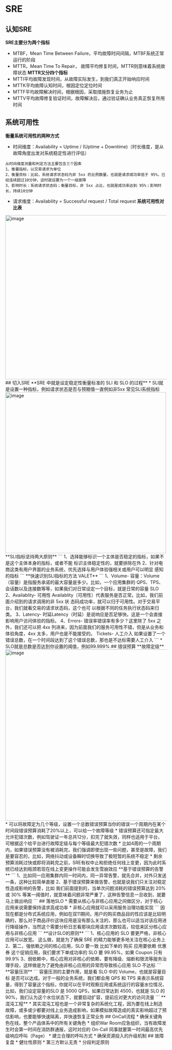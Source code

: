 # SRE
## 认知SRE
**SRE主要分为两个指标**
* MTBF，Mean Time Between Failure，平均故障时间间隔，MTBF系统正常运行的阶段
* MTTR，Mean Time To Repair， 故障平均修复时间，MTTR则意味着系统故障状态
**MTTR又分四个指标**
* MTTI平均故障发现时间，从故障实际发生，到我们真正开始响应时间
* MTTK平均故障认知时间，根因定位定位时间
* MTTF平均故障解决时间，根据根因，采取措施恢复业务为止
* MTTV平均故障修复验证时间，故障解决后，通过验证确认业务真正恢复所用时间
## 系统可用性
**衡量系统可用性的两种方式**
* 时间维度：Availability = Uptime / (Uptime + Downtime)（时长维度，是从故障角度出发对系统稳定性进行评估）
```
从时间维度测量和判定方法主要包含三个因素
1、衡量指标，以交易请求为单位
2、衡量目标：比如，系统请求状态码为非 5xx 的比例数量，也就是请求成功率低于 95%，已经连续超过10分钟，这时就设置为一个一级故障
3、影响时长：系统请求状态码；衡量目标，非 5xx 占比，也就是成功率达到 95%；影响时长，持续10分钟
```
* 请求维度：Availability = Successful request / Total request
**系统可用性对比表**
<img width="512" alt="image" src="https://user-images.githubusercontent.com/33318891/156274875-dd83ebdd-8745-464b-912e-c74c73256daf.png">
## 切入SRE
**SRE 中就是设定稳定性衡量标准的 SLI 和 SLO 的过程**
* SLI就是设置一种指标，例如请求状态是否与预期值一直例如非5xx
常见SLI系统指标
<img width="502" alt="image" src="https://user-images.githubusercontent.com/33318891/156274935-ac82df16-159f-4ea2-84d5-25a81814c124.png">
**SLI指标坚持两大原则**
```
1、选择能够标识一个主体是否稳定的指标，如果不是这个主体本身的指标，或者不能
标识主体稳定性的，就要排除在外
2、针对电商这类有用户界面的业务系统，优先选择与用户体验强相关或用户可以明显
感知的指标
```
**快速识别SLI指标的方法 VALET**
```
1、Volume- 容量：Volume（容量）是指服务承诺的最大容量是多少。比如，一个应用集群的 QPS、TPS、会话数以及连接数等等，如果我们对日常设定一个目标，就是日常的容量 SLO
2、Availablity- 可用性
Availablity（可用性）代表服务是否正常。比如，我们前面介绍到的请求调用的非 5xx 状
态码成功率，就可以归于可用性。对于交易平台，我们就看交易的请求状态码，这个也可
以根据不同的任务执行状态码来归类。
3、Latency- 时延Latency（时延）是说响应是否足够快。这是一个会直接影响用户访问体验的指标。
4、Errors- 错误率错误率有多少？这里除了 5xx 之外，我们还可以把 4xx 列进来，因为前面我们的服务可用性不错，但是从业务和体验角度，4xx 太多，用户也是不能接受的。
Tickets- 人工介入 如果设置了一个错误总数，在一个时间段达到了这个错误总数，那也是不达标需要人工介入
```
* SLO就是总数是否达到你设置的阈值，例如99.999%
## 错误预算
**故障定级**
<img width="534" alt="image" src="https://user-images.githubusercontent.com/33318891/156274956-b78adb99-7827-428e-acd1-ac51cf47b00e.png">
* 可以将故障定为几个等级，设置一个总数错误预算当你的错误一个周期内在某个时间段错误预算消耗了20%以上，可以给一个故障等级
* 错误预算还可指定最大允许犯错次数，例如驾驶证一年总共12分，扣完了就失效，同样也适用于平台，可根据这个给平台进行故障定级与每个等级最大犯错次数
* 比如4周的一个周期内，如果错误预算没有被消耗完，我们强调即使出现一些问题，甚至是故障，我们是要容忍的，比如，网络抖动或设备瞬时切换导致了极短暂的系统不稳定
* 剩余预算消耗过快或即将消耗完之前，SRE有权中止和拒绝任何线上变更，因为此时系统已经达到瓶颈若现在线上变更操作可能会发生雪崩效应
**基于错误预算的告警**
```
1、比如同一应用集群内同一时间内，同一异常告警，就先合并，对外只发送一条，这种比较简单直接
2、基于错误预算来做告警，也就是说我们只关注对稳定性造成影响的告警，比如
我们前面提到的，当单次问题消耗的错误预算达到 20% 或 30% 等某一阈值时，就意味着问题非常严重了，这种告警信息一旦收到，就要马上做出响应
```
## 落地SLO
* 需要从核心与非核心应用之间做区分，对于核心应用来说需要保持请求高成功率
* 非核心应用就可以采用服务治理功能实现
```
因现在都是分布式系统应用，例如在双11期间，用户的购买商品目的性应该是比较明确的，那么对于商品评价这块应用是没有那么关注的，那么也可以适当对该应用进行降级操作，当然这个需要分析日志看那块应用请求次数较高，较低来区分核心应用与非核心应用
```
**设计SLO的原则**
```
1、核心应用的 SLO 要更严格，非核心应用可以放宽。 这么做，就是为了确保 SRE 的精力能够更多地关注在核心业务上
2、第二，强依赖之间的核心应用，SLO 要一致 比如下单的 购买 应用要依赖 优惠券 这个促销应用，我们要求下单成功率的 SLO 要 99.95%，如果 Coupon 只有 99.9%
3、弱依赖中，核心应用对非核心的依赖，要有降级、熔断和限流等服务治理手段，这样做是为了避免由非核心应用的异常而导致核心应用 SLO 不达标
```
**容量压测**
```
容量压测的主要作用，就是看 SLO 中的 Volume，也就是容量目标
是否可以达成。对于一般的业务系统，我们都会用 QPS 和 TPS 来表示系统容量，得到了容量这个指标，你就可以在平时观察应用或系统运行的容量水位情况，比如，我们设定容量的SLO 是 5000 QPS，如果日常达到 4500，也就是 SLO 的 90%，我们认为这个水位状态下，就要启动扩容，提前应对更大的访问流量
```
**混沌工程**
* 其实混沌工程也是一个非常复杂的系统化工程，因为要在线上制造故障，或多或少都要对线上业务造成影响，如果模拟故障造成的真实影响超过了预估影响，也要能够快速隔离，并快速恢复正常业务
## OnCall流程
* 确保关键角色在线，整个产品体系中的所有关键角色
* 组织War Room应急组织，当有故障发生时会第一时间在消防群通报，这时对应的 On-Call 同事就要第一时间最高优先级响应呼叫（Page）
* 建立合理的呼叫方式
* 确保资源投入的升级机制
## 故障复盘
* 健壮性原则
* 第三方默认无责
* 分段判定原则
